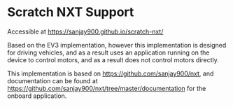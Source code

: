 # Scratch NXT Support
Accessible at https://sanjay900.github.io/scratch-nxt/

Based on the EV3 implementation, however this implementation is designed for driving vehicles, and as a result
uses an application running on the device to control motors, and as a result does not control motors directly.

This implementation is based on https://github.com/sanjay900/nxt, and documentation can be found at https://github.com/sanjay900/nxt/tree/master/documentation for the onboard application.
